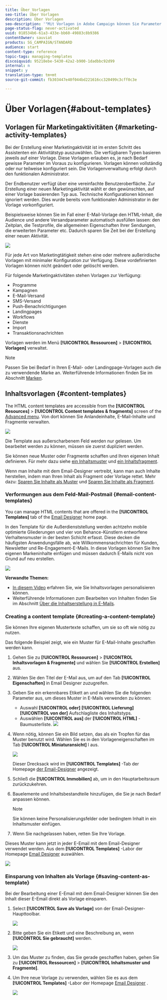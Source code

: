 ```yaml
---
title: Über Vorlagen
seo-title: Über Vorlagen
description: Über Vorlagen
seo-description: '"Mit Vorlagen in Adobe Campaign können Sie Parameter entsprechend Ihren Anforderungen vorab konfigurieren: Vorlagen können eine vollständige oder teilweise Konfiguration der Marketing-Aktivität aufweisen, damit auch technisch weniger versierte Benutzer Adobe Campaign problemlos verwenden können."'
page-status-flag: never-activated
uuid: 018534b6-61a3-433e-bb60-49883c8b9386
contentOwner: sauviat
products: SG_CAMPAIGN/STANDARD
audience: start
content-type: reference
topic-tags: managing-templates
discoiquuid: 95218ebe-5430-42a2-b900-1dadbbc92d99
internal: n
snippet: y
translation-type: tm+mt
source-git-commit: fb303447e40f044bd221616cc320499c3cff0c3e

---
```



# Über Vorlagen{#about-templates}

## Vorlagen für Marketingaktivitäten {#marketing-activity-templates}

Bei der Erstellung einer Marketingaktivität ist im ersten Schritt des Assistenten ein Aktivitätstyp auszuwählen. Die verfügbaren Typen basieren jeweils auf einer Vorlage. Diese Vorlagen erlauben es, je nach Bedarf gewisse Parameter im Voraus zu konfigurieren. Vorlagen können vollständig oder nur teilweise konfiguriert sein. Die Vorlagenverwaltung erfolgt durch den funktionalen Administrator.

Der Endbenutzer verfügt über eine vereinfachte Benutzeroberfläche. Zur Erstellung einer neuen Marketingaktivität wählt er den gewünschten, auf einer Vorlage basierenden Typ aus. Technische Konfigurationen können ignoriert werden. Dies wurde bereits vom funktionalen Administrator in der Vorlage vorkonfiguriert.

Beispielsweise können Sie im Fall einer E-Mail-Vorlage den HTML-Inhalt, die Audience und andere Versandparameter automatisch ausfüllen lassen: den Zeitplan, die Testprofile, die allgemeinen Eigenschaften Ihrer Sendungen, die erweiterten Parameter etc. Dadurch sparen Sie Zeit bei der Erstellung einer neuen Aktivität.

![](assets/template_1.png)

Für jede Art von Marketingtätigkeit stehen eine oder mehrere außerirdische Vorlagen mit minimaler Konfiguration zur Verfügung. Diese vordefinierten Vorlagen können nicht geändert oder gelöscht werden.

Für folgende Marketingaktivitäten stehen Vorlagen zur Verfügung:

* Programme
* Kampagnen
* E-Mail-Versand
* SMS-Versand
* Push-Benachrichtigungen
* Landingpages
* Workflows
* Dienste
* Import
* Transaktionsnachrichten

Vorlagen werden im Menü **[!UICONTROL Ressourcen]** &gt; **[!UICONTROL Vorlagen]** verwaltet.

>[!NOTE]
>
>Passen Sie bei Bedarf in Ihren E-Mail- oder Landingpage-Vorlagen auch die zu verwendende Marke an. Weiterführende Informationen finden Sie im Abschnitt [Marken](../../administration/using/branding.md).

## Inhaltsvorlagen  {#content-templates}

The HTML content templates are accessible from the **[!UICONTROL Resources]** &gt; **[!UICONTROL Content templates &amp; fragments]** screen of the [Advanced menu](../../start/using/interface-description.md#advanced-menu). Von dort können Sie Anlandeinhalte, E-Mail-Inhalte und Fragmente verwalten.

![](assets/content_templates_list.png)

Die Template aus außerscharbenem Feld werden nur gelesen. Um bearbeitet werden zu können, müssen sie zuerst dupliziert werden.

Sie können neue Muster oder Fragmente schaffen und Ihren eigenen Inhalt definieren. Für mehr dazu siehe [ein Inhaltsmuster](../../start/using/about-templates.md#creating-a-content-template) und [ein Inhaltsfragment](../../designing/using/defining-the-email-structure.md#creating-a-content-fragment).

Wenn man Inhalte mit dem Email-Designer vertreibt, kann man auch Inhalte herstellen, indem man Ihren Inhalt als Fragment oder Vorlage rettet. Mehr dazu: [Sparen Sie Inhalte als Muster](../../start/using/about-templates.md#saving-content-as-template) und [Sparen Sie Inhalte als Fragment](../../designing/using/defining-the-email-structure.md#saving-content-as-a-fragment).

### Verformungen aus dem Feld-Mail-Postmail {#email-content-templates}

You can manage HTML contents that are offered in the **[!UICONTROL Templates]** tab of the [Email Designer](../../designing/using/about-email-content-design.md#about-the-email-designer) home page.

In den Template für die Außerdienststellung werden achtzehn mobile optimierte Gliederungen und vier von Behance-Künstlern entworfene Verhaltensmuster in der besten Schicht erfasst. Diese decken die häufigsten Anwendungsfälle ab, wie Willkommensnachrichten für Kunden, Newsletter und Re-Engagement-E-Mails. In diese Vorlagen können Sie Ihre eigenen Markeninhalte einfügen und müssen dadurch E-Mails nicht von Grund auf neu erstellen.

![](assets/content_templates.png)

**Verwandte Themen:**

* [In diesem Video](https://helpx.adobe.com/campaign/kt/acs/using/acs-email_content_templates-feature-video-use.html) erfahren Sie, wie Sie Inhaltsvorlagen personalisieren können.
* Weiterführende Informationen zum Bearbeiten von Inhalten finden Sie im Abschnitt [Über die Inhaltserstellung in E-Mails](../../designing/using/about-email-content-design.md).

### Creating a content template {#creating-a-content-template}

Sie können Ihre eigenen Mustertexte schaffen, um sie so oft wie nötig zu nutzen.

Das folgende Beispiel zeigt, wie ein Muster für E-Mail-Inhalte geschaffen werden kann.

1. Gehen Sie zu **[!UICONTROL Ressourcen]** &gt; **[!UICONTROL Inhaltsvorlagen &amp; Fragmente]** und wählen Sie **[!UICONTROL Erstellen]** aus.
1. Wählen Sie den Titel der E-Mail aus, um auf den Tab **[!UICONTROL Eigenschaften]** in Email Designer zuzugreifen.
1. Geben Sie ein erkennbares Etikett an und wählen Sie die folgenden Parameter aus, um dieses Muster in E-Mails verwenden zu können:

   * Auswahl **[!UICONTROL oder]** **[!UICONTROL Lieferung]** **[!UICONTROL von der]** Aufschlagliste des Inhaltstyps.
   * Auswählen **[!UICONTROL aus]** der **[!UICONTROL HTML]** -Baumusterliste.
   ![](assets/email_designer_create-template.png)

1. Wenn nötig, können Sie ein Bild setzen, das als ein Tropfen für das Muster benutzt wird. Wählen Sie es in den Vorlageneigenschaften im Tab **[!UICONTROL Miniaturansicht]** l aus.

   ![](assets/email_designer_create-template_thumbnail.png)

   Dieser Drecksack wird im **[!UICONTROL Templates]** -Tab der Homepage [der Email-Designer](../../designing/using/about-email-content-design.md#about-the-email-designer) angezeigt.

1. Schließ die **[!UICONTROL Immobilien]** ab, um in den Hauptarbeitsraum zurückzukehren.
1. Bauelemente und Inhaltsbestandteile hinzufügen, die Sie je nach Bedarf anpassen können.
   >[!NOTE]
   >
   > Sie können keine Personalisierungsfelder oder bedingtem Inhalt in ein Inhaltsmuster einfügen.
1. Wenn Sie nachgelassen haben, retten Sie Ihre Vorlage.

Dieses Muster kann jetzt in jeder E-Email mit dem Email-Designer verwendet werden. Aus dem **[!UICONTROL Templates]** -Labor der Homepage [Email Designer](../../designing/using/about-email-content-design.md#about-the-email-designer) auswählen.

![](assets/content_template_new.png)

### Einsparung von Inhalten als Vorlage {#saving-content-as-template}

Bei der Bearbeitung einer E-Email mit dem Email-Designer können Sie den Inhalt dieser E-Email direkt als Vorlage einsparen.

<!--[!CAUTION]
>
>You cannot save as template a structure containing personalization fields or dynamic content.-->

1. Select **[!UICONTROL Save als Vorlage]** von der Email-Designer-Haupttoolbar.

   ![](assets/email_designer_save-as-template.png)

1. Bitte geben Sie ein Etikett und eine Beschreibung an, wenn **[!UICONTROL Sie gebraucht]** werden.

   ![](assets/email_designer_save-as-template_creation.png)

1. Um das Muster zu finden, das Sie gerade geschaffen haben, gehen Sie zu **[!UICONTROL Ressourcen]** &gt; **[!UICONTROL Inhaltsmuster und Fragmente]**.

1. Um Ihre neue Vorlage zu verwenden, wählen Sie es aus dem **[!UICONTROL Templates]** -Labor der Homepage [Email Designer](../../designing/using/about-email-content-design.md#about-the-email-designer) .

   ![](assets/content_template_new.png)

